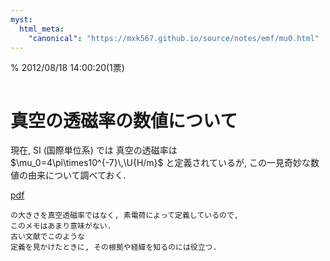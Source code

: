 ```yaml
---
myst:
  html_meta:
    "canonical": "https://mxk567.github.io/source/notes/emf/mu0.html"
---
```


% 2012/08/18 14:00:20(1票)
```{tags} ノート, 電磁気学, 微分形式
```
# 真空の透磁率の数値について

現在, SI (国際単位系) では
真空の透磁率は $\mu_0=4\pi\times10^{-7}\,\U{H/m}$ と定義されているが,
この一見奇妙な数値の由来について調べておく.

[pdf](mu0.pdf)

```{NOTE} 2018年に改定された現行のSIでは, 電流の単位 (アンペア)
の大きさを真空透磁率ではなく, 素電荷によって定義しているので,　
このメモはあまり意味がない.
古い文献でこのような
定義を見かけたときに, その根拠や経緯を知るのには役立つ.  
